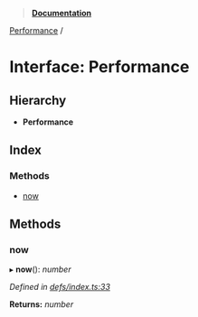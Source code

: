 > **[Documentation](../README.md)**

[Performance](performance.md) /

# Interface: Performance

## Hierarchy

* **Performance**

## Index

### Methods

* [now](performance.md#now)

## Methods

###  now

▸ **now**(): *number*

*Defined in [defs/index.ts:33](https://github.com/badbatch/graphql-box/blob/43ddea2/packages/debug-manager/src/defs/index.ts#L33)*

**Returns:** *number*